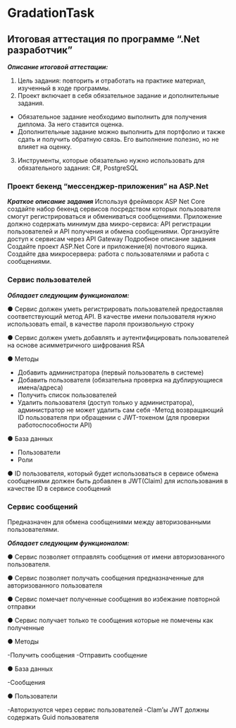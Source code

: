 ﻿# GradationTask
## Итоговая аттестация по программе “.Net разработчик”

__*Описание итоговой аттестации:*__
1) Цель задания: повторить и отработать на практике материал, изученный
в ходе программы.
2) Проект включает в себя обязательное задание и дополнительные
задания.
- Обязательное задание необходимо выполнить для получения
диплома. За него ставится оценка.
- Дополнительные задание можно выполнить для портфолио и
также сдать и получить обратную связь. Его выполнение полезно,
но не влияет на оценку.
3) Инструменты, которые обязательно нужно использовать для
обязательного задания: C#, PostgreSQL

### Проект бекенд “мессенджер-приложения” на ASP.Net
__*Краткое описание задания*__
Используя фреймворк ASP Net Core создайте набор бекенд сервисов
посредством которых пользователя смогут регистрироваться и обмениваться
сообщениями. Приложение должно содержать минимум два микро-сервиса:
API регистрации пользователей и API получения и обмена сообщениями.
Организуйте доступ к сервисам через API Gateway
Подробное описание задания
Создайте проект ASP.Net Core и приложение(я) почтового ящика. Создайте два
микросервера: работа с пользователями и работа с сообщениями.
### Сервис пользователей 
__*Обладает следующим функционалом:*__

● Сервис должен уметь регистрировать пользователей предоставляя
соответствующий метод API. В качестве имени пользователя нужно
использовать email, в качестве пароля произвольную строку

● Сервис должен уметь добавлять и аутентифицировать пользователей на
основе асимметричного шифрования RSA

● Методы
- Добавить администратора (первый пользователь в системе)
- Добавить пользователя (обязательна проверка на
дублирующиеся имена/адреса)
- Получить список пользователей
- Удалить пользователя (доступ только у администратора),
администратор не может удалить сам себя
-Метод возвращающий ID пользователя при обращении с
JWT-токеном (для проверки работоспособности API)

● База данных

- Пользователи
- Роли

● ID пользователя, который будет использоваться в сервисе обмена
сообщениями должен быть добавлен в JWT(Claim) для использования в
качестве ID в сервисе сообщений


### Сервис сообщений
Предназначен для обмена сообщениями между авторизованными пользователями.

__*Обладает следующим функционалом:*__

● Сервис позволяет отправлять сообщения от имени авторизованного
пользователя.

● Сервис позволяет получать сообщения предназначенные для
авторизованного пользователя

● Сервис помечает полученные сообщения во избежание повторной
отправки

● Сервис получает только те сообщения которые не помечены как
полученные

● Методы

-Получить сообщения
-Отправить сообщение

● База данных

-Сообщения

● Пользователи

-Авторизуются через сервис пользователей
-Clam’ы JWT должны содержать Guid пользователя

